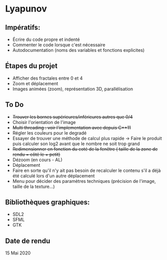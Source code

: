 # Lyapunov

## Impératifs:
- Écrire du code propre et indenté
- Commenter le code lorsque c'est nécessaire
- Autodocumentation (noms des variables et fonctions explicites)

## Étapes du projet
- Afficher des fractales entre 0 et 4
- Zoom et déplacement
- Images animées (zoom), représentation 3D, parallélisation

## To Do
- ~~Trouver les bornes supérieures/inférieures autres que 0/4~~
- Choisir l'orientation de l'image
- ~~Multi threading : voir l'implementation avec <thread> depuis C++11~~
- Régler les couleurs pour le degradé 
- Essayer de trouver une méthode de calcul plus rapide -> Faire le produit puis calculer son log2 avant que le nombre ne soit trop grand
- ~~Redimensionner en fonction du coté de la fenêtre ( taille de la zone de rendu = côté le + petit)~~
- Dézoom (en cours - AL)
- Déplacement
- Faire en sorte qu'il n'y ait pas besoin de recalculer le contenu s'il a déjà été calculé lors d'un autre déplacement
- Menu pour décider des paramètres techniques (précision de l'image, taille de la texture...)

## Bibliothèques graphiques:
- SDL2
- SFML
- GTK

## Date de rendu

15 Mai 2020
